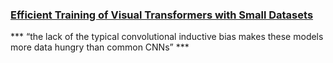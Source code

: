 ### [Efficient Training of Visual Transformers with Small Datasets](https://openreview.net/pdf?id=SCN8UaetXx)

*** “the lack of the typical convolutional inductive bias makes these models more data hungry than common CNNs” ***
